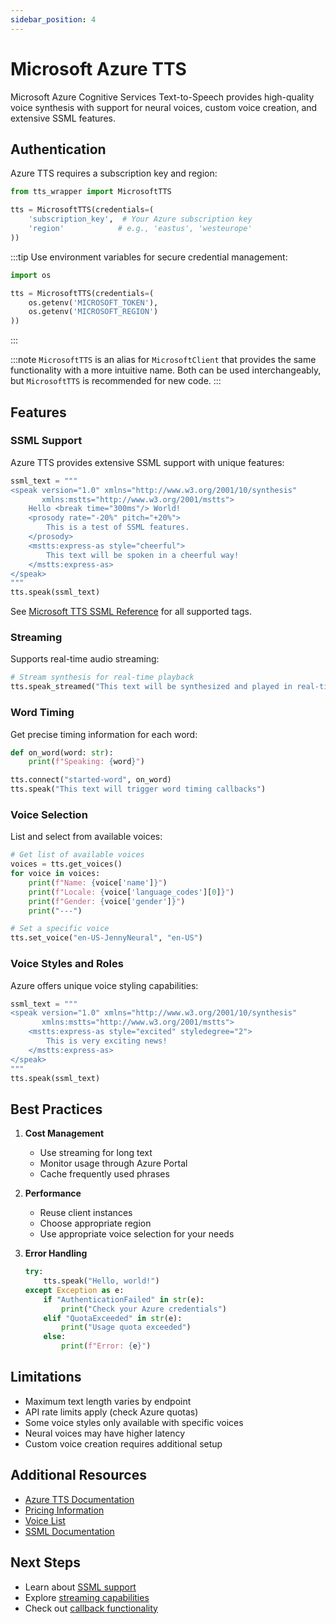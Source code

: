 ```yaml
---
sidebar_position: 4
---
```


# Microsoft Azure TTS

Microsoft Azure Cognitive Services Text-to-Speech provides high-quality voice synthesis with support for neural voices, custom voice creation, and extensive SSML features.

## Authentication

Azure TTS requires a subscription key and region:

```python
from tts_wrapper import MicrosoftTTS

tts = MicrosoftTTS(credentials=(
    'subscription_key',  # Your Azure subscription key
    'region'            # e.g., 'eastus', 'westeurope'
))
```

:::tip
Use environment variables for secure credential management:
```python
import os

tts = MicrosoftTTS(credentials=(
    os.getenv('MICROSOFT_TOKEN'),
    os.getenv('MICROSOFT_REGION')
))
```
:::

:::note
`MicrosoftTTS` is an alias for `MicrosoftClient` that provides the same functionality with a more intuitive name. Both can be used interchangeably, but `MicrosoftTTS` is recommended for new code.
:::

## Features

### SSML Support
Azure TTS provides extensive SSML support with unique features:

```python
ssml_text = """
<speak version="1.0" xmlns="http://www.w3.org/2001/10/synthesis"
       xmlns:mstts="http://www.w3.org/2001/mstts">
    Hello <break time="300ms"/> World!
    <prosody rate="-20%" pitch="+20%">
        This is a test of SSML features.
    </prosody>
    <mstts:express-as style="cheerful">
        This text will be spoken in a cheerful way!
    </mstts:express-as>
</speak>
"""
tts.speak(ssml_text)
```

See [Microsoft TTS SSML Reference](https://learn.microsoft.com/en-us/azure/cognitive-services/speech-service/speech-synthesis-markup) for all supported tags.

### Streaming
Supports real-time audio streaming:

```python
# Stream synthesis for real-time playback
tts.speak_streamed("This text will be synthesized and played in real-time")
```

### Word Timing
Get precise timing information for each word:

```python
def on_word(word: str):
    print(f"Speaking: {word}")

tts.connect("started-word", on_word)
tts.speak("This text will trigger word timing callbacks")
```

### Voice Selection
List and select from available voices:

```python
# Get list of available voices
voices = tts.get_voices()
for voice in voices:
    print(f"Name: {voice['name']}")
    print(f"Locale: {voice['language_codes'][0]}")
    print(f"Gender: {voice['gender']}")
    print("---")

# Set a specific voice
tts.set_voice("en-US-JennyNeural", "en-US")
```

### Voice Styles and Roles
Azure offers unique voice styling capabilities:

```python
ssml_text = """
<speak version="1.0" xmlns="http://www.w3.org/2001/10/synthesis"
       xmlns:mstts="http://www.w3.org/2001/mstts">
    <mstts:express-as style="excited" styledegree="2">
        This is very exciting news!
    </mstts:express-as>
</speak>
"""
tts.speak(ssml_text)
```

## Best Practices

1. **Cost Management**
   - Use streaming for long text
   - Monitor usage through Azure Portal
   - Cache frequently used phrases

2. **Performance**
   - Reuse client instances
   - Choose appropriate region
   - Use appropriate voice selection for your needs

3. **Error Handling**
   ```python
   try:
       tts.speak("Hello, world!")
   except Exception as e:
       if "AuthenticationFailed" in str(e):
           print("Check your Azure credentials")
       elif "QuotaExceeded" in str(e):
           print("Usage quota exceeded")
       else:
           print(f"Error: {e}")
   ```

## Limitations

- Maximum text length varies by endpoint
- API rate limits apply (check Azure quotas)
- Some voice styles only available with specific voices
- Neural voices may have higher latency
- Custom voice creation requires additional setup

## Additional Resources

- [Azure TTS Documentation](https://learn.microsoft.com/en-us/azure/cognitive-services/speech-service/text-to-speech)
- [Pricing Information](https://azure.microsoft.com/en-us/pricing/details/cognitive-services/speech-services/)
- [Voice List](https://learn.microsoft.com/en-us/azure/cognitive-services/speech-service/language-support?tabs=tts)
- [SSML Documentation](https://learn.microsoft.com/en-us/azure/cognitive-services/speech-service/speech-synthesis-markup)

## Next Steps

- Learn about [SSML support](../guides/ssml)
- Explore [streaming capabilities](../guides/streaming)
- Check out [callback functionality](../guides/callbacks) 